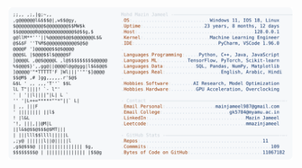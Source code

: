 <picture>
  <source srcset="https://raw.githubusercontent.com/mmazinjameel/mmazinjameel/main/dark_mode.svg?v=1752783119" media="(prefers-color-scheme: dark)">
  <img src="https://raw.githubusercontent.com/mmazinjameel/mmazinjameel/main/light_mode.svg?v=1752783119">
</picture>
